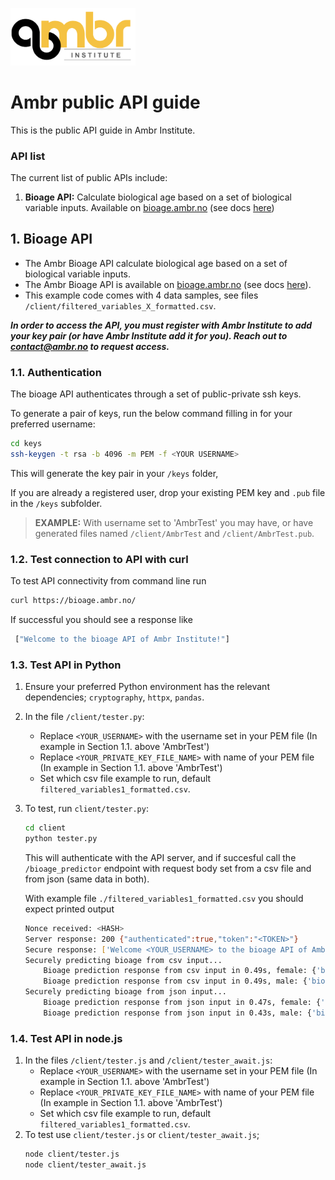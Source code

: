 
<p align="left">
  <img title="Ambr logo" src="ambr_logo.png" width="200">
</p>

# Ambr public API guide
This is the public API guide in Ambr Institute.

### API list
The current list of public APIs include:
1. **Bioage API:** Calculate biological age based on a set of 
  biological variable inputs. Available on [bioage.ambr.no](https://bioage.ambr.no)
  (see docs [here](https://bioage.ambr.no/docs))


## 1. Bioage API
- The Ambr Bioage API calculate biological age based on a set of 
  biological variable inputs.
- The Ambr Bioage API is available on [bioage.ambr.no](https://bioage.ambr.no)
  (see docs [here](https://bioage.ambr.no/docs)).
- This example code comes with 4 data samples, see
files `/client/filtered_variables_X_formatted.csv`.

***In order to access the API, you must register with Ambr Institute 
to add your key pair (or have Ambr Institute add it for you). 
Reach out to contact@ambr.no to request access.***

### 1.1. Authentication
The bioage API authenticates through a set of public-private ssh keys.

To generate a pair of keys, run the below command filling in for your 
preferred username:
```bash
cd keys
ssh-keygen -t rsa -b 4096 -m PEM -f <YOUR USERNAME>
```
This will generate the key pair in your `/keys` folder, 

If you are already a registered user, drop your existing 
PEM key and `.pub` file in the `/keys` subfolder.

> **EXAMPLE:** With username set to 'AmbrTest' you may have, or have generated files named 
`/client/AmbrTest` and `/client/AmbrTest.pub`.


### 1.2. Test connection to API with curl
To test API connectivity from command line run
```bash
curl https://bioage.ambr.no/
```
If successful you should see a response like
```bash
 ["Welcome to the bioage API of Ambr Institute!"]
```


### 1.3. Test API in Python
1. Ensure your preferred Python environment has the relevant dependencies;
   `cryptography`, `httpx`, `pandas`.
2. In the file `/client/tester.py`:
    - Replace `<YOUR_USERNAME>` with the username set in your PEM file
      (In example in Section 1.1. above 'AmbrTest')
    - Replace `<YOUR_PRIVATE_KEY_FILE_NAME>` with name of your PEM file
      (In example in Section 1.1. above 'AmbrTest')
    - Set which csv file example to run, default `filtered_variables1_formatted.csv`.
3. To test, run `client/tester.py`:
    ```bash
    cd client
    python tester.py
    ```
    This will authenticate with the API server, and if succesful 
    call the `/bioage_predictor` endpoint with request body set from 
    a csv file and from json (same data in both).

    With example file `./filtered_variables1_formatted.csv` you should expect printed output
    ```bash
    Nonce received: <HASH>
    Server response: 200 {"authenticated":true,"token":"<TOKEN>"}
    Secure response: ['Welcome <YOUR_USERNAME> to the bioage API of Ambr Institute, you are AUTHENTICATED!']
    Securely predicting bioage from csv input...
        Bioage prediction response from csv input in 0.49s, female: {'bioage': 64.19, 'eid': '12345'}
        Bioage prediction response from csv input in 0.49s, male: {'bioage': 64.23, 'eid': '12345'}
    Securely predicting bioage from json input...
        Bioage prediction response from json input in 0.47s, female: {'bioage': 64.19, 'eid': '12345'}
        Bioage prediction response from json input in 0.43s, male: {'bioage': 64.23, 'eid': '12345'}
    ``` 

### 1.4. Test API in node.js
1. In the files `/client/tester.js` and `/client/tester_await.js`: 
    - Replace `<YOUR_USERNAME>` with the username set in your PEM file
      (In example in Section 1.1. above 'AmbrTest')
    - Replace `<YOUR_PRIVATE_KEY_FILE_NAME>` with name of your PEM file
      (In example in Section 1.1. above 'AmbrTest')
    - Set which csv file example to run, default `filtered_variables1_formatted.csv`.
2. To test use  `client/tester.js` or `client/tester_await.js`;
    ```bash
    node client/tester.js
    node client/tester_await.js
    ```

